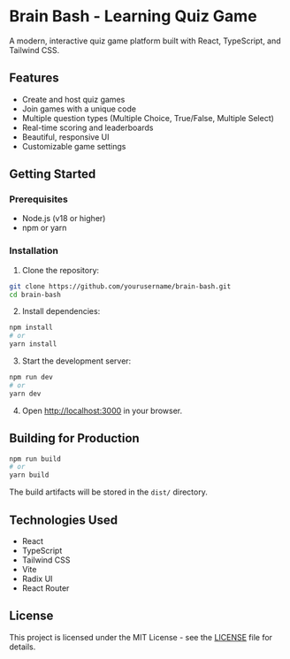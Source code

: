# Brain Bash - Learning Quiz Game

A modern, interactive quiz game platform built with React, TypeScript, and Tailwind CSS.

## Features

- Create and host quiz games
- Join games with a unique code
- Multiple question types (Multiple Choice, True/False, Multiple Select)
- Real-time scoring and leaderboards
- Beautiful, responsive UI
- Customizable game settings

## Getting Started

### Prerequisites

- Node.js (v18 or higher)
- npm or yarn

### Installation

1. Clone the repository:
```bash
git clone https://github.com/yourusername/brain-bash.git
cd brain-bash
```

2. Install dependencies:
```bash
npm install
# or
yarn install
```

3. Start the development server:
```bash
npm run dev
# or
yarn dev
```

4. Open [http://localhost:3000](http://localhost:3000) in your browser.

## Building for Production

```bash
npm run build
# or
yarn build
```

The build artifacts will be stored in the `dist/` directory.

## Technologies Used

- React
- TypeScript
- Tailwind CSS
- Vite
- Radix UI
- React Router

## License

This project is licensed under the MIT License - see the [LICENSE](LICENSE) file for details.

